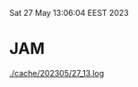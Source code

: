 Sat 27 May 13:06:04 EEST 2023
# JAM
<a href='./cache/202305/27_13.log'>./cache/202305/27_13.log</a>
